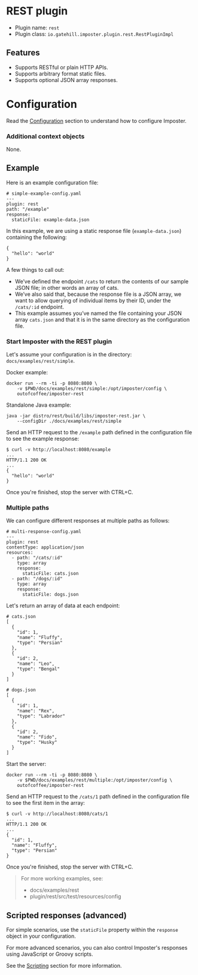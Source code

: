 # REST plugin

* Plugin name: `rest`
* Plugin class: `io.gatehill.imposter.plugin.rest.RestPluginImpl`

## Features

* Supports RESTful or plain HTTP APIs.
* Supports arbitrary format static files.
* Supports optional JSON array responses.

# Configuration

Read the [Configuration](configuration.md) section to understand how to configure Imposter.

### Additional context objects

None.

## Example

Here is an example configuration file:

    # simple-example-config.yaml
    ---
    plugin: rest
    path: "/example"
    response:
      staticFile: example-data.json

In this example, we are using a static response file (`example-data.json`) containing the following:

    {
      "hello": "world"
    }

A few things to call out:

* We’ve defined the endpoint `/cats` to return the contents of our sample JSON file; in other words an array of cats.
* We’ve also said that, because the response file is a JSON array, we want to allow querying of individual items by their ID, under the `/cats/:id` endpoint.
* This example assumes you’ve named the file containing your JSON array `cats.json` and that it is in the same directory as the configuration file.

### Start Imposter with the REST plugin

Let's assume your configuration is in the directory: `docs/examples/rest/simple`.

Docker example:

    docker run --rm -ti -p 8080:8080 \
        -v $PWD/docs/examples/rest/simple:/opt/imposter/config \
        outofcoffee/imposter-rest

Standalone Java example:

    java -jar distro/rest/build/libs/imposter-rest.jar \
        --configDir ./docs/examples/rest/simple

Send an HTTP request to the `/example` path defined in the configuration file to see the example response:

    $ curl -v http://localhost:8080/example
    ...
    HTTP/1.1 200 OK
    ...
    {
      "hello": "world"
    }

Once you're finished, stop the server with CTRL+C.

### Multiple paths

We can configure different responses at multiple paths as follows:

    # multi-response-config.yaml
    ---
    plugin: rest
    contentType: application/json
    resources:
      - path: "/cats/:id"
        type: array
        response:
          staticFile: cats.json
      - path: "/dogs/:id"
        type: array
        response:
          staticFile: dogs.json

Let's return an array of data at each endpoint:

    # cats.json
    [
      {
        "id": 1,
        "name": "Fluffy",
        "type": "Persian"
      },
      {
        "id": 2,
        "name": "Leo",
        "type": "Bengal"
      }
    ]

    # dogs.json
    [
      {
        "id": 1,
        "name": "Rex",
        "type": "Labrador"
      },
      {
        "id": 2,
        "name": "Fido",
        "type": "Husky"
      }
    ]

Start the server:

    docker run --rm -ti -p 8080:8080 \
        -v $PWD/docs/examples/rest/multiple:/opt/imposter/config \
        outofcoffee/imposter-rest

Send an HTTP request to the `/cats/1` path defined in the configuration file to see the first item in the array:

    $ curl -v http://localhost:8080/cats/1
    ...
    HTTP/1.1 200 OK
    ...
    {
      "id": 1,
      "name": "Fluffy",
      "type": "Persian"
    }

Once you're finished, stop the server with CTRL+C.

> For more working examples, see:
>
> * docs/examples/rest
> * plugin/rest/src/test/resources/config

## Scripted responses (advanced)

For simple scenarios, use the `staticFile` property within the `response` object in your configuration.

For more advanced scenarios, you can also control Imposter's responses using JavaScript or Groovy scripts.

See the [Scripting](scripting.md) section for more information.
